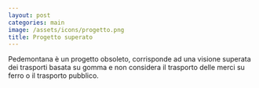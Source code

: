```yaml
---
layout: post
categories: main
image: /assets/icons/progetto.png
title: Progetto superato
---
```

Pedemontana è un progetto obsoleto, corrisponde ad una visione superata dei trasporti basata su gomma e non considera il trasporto delle merci su ferro o il trasporto pubblico.
